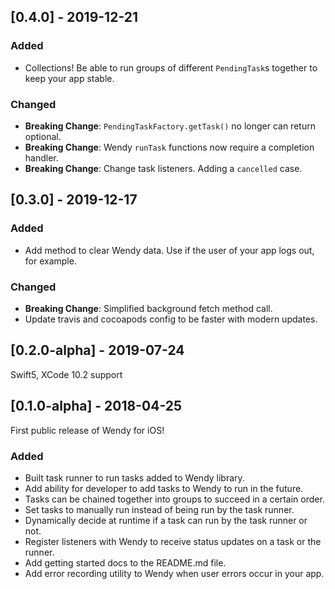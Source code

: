 ## [0.4.0] - 2019-12-21

### Added
- Collections! Be able to run groups of different `PendingTask`s together to keep your app stable. 

### Changed
- **Breaking Change**: `PendingTaskFactory.getTask()` no longer can return optional. 
- **Breaking Change**: Wendy `runTask` functions now require a completion handler. 
- **Breaking Change**: Change task listeners. Adding a `cancelled` case. 

## [0.3.0] - 2019-12-17

### Added
- Add method to clear Wendy data. Use if the user of your app logs out, for example. 

### Changed
- **Breaking Change**: Simplified background fetch method call. 
- Update travis and cocoapods config to be faster with modern updates. 

## [0.2.0-alpha] - 2019-07-24

Swift5, XCode 10.2 support

## [0.1.0-alpha] - 2018-04-25
First public release of Wendy for iOS! 

### Added
- Built task runner to run tasks added to Wendy library.
- Add ability for developer to add tasks to Wendy to run in the future.
- Tasks can be chained together into groups to succeed in a certain order. 
- Set tasks to manually run instead of being run by the task runner.
- Dynamically decide at runtime if a task can run by the task runner or not.
- Register listeners with Wendy to receive status updates on a task or the runner.
- Add getting started docs to the README.md file.
- Add error recording utility to Wendy when user errors occur in your app.
